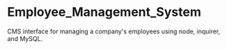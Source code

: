 # Employee_Management_System
CMS interface for managing a company's employees using node, inquirer, and MySQL.
